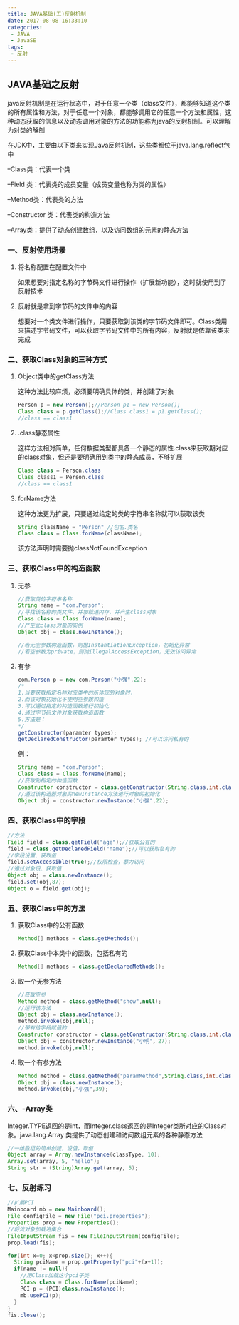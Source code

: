 ```yaml
---
title: JAVA基础(五)反射机制
date: 2017-08-08 16:33:10
categories: 
 - JAVA
 - JavaSE
tags:
 - 反射
---
```


## JAVA基础之反射

java反射机制是在运行状态中，对于任意一个类（class文件），都能够知道这个类的所有属性和方法，对于任意一个对象，都能够调用它的任意一个方法和属性，这种动态获取的信息以及动态调用对象的方法的功能称为java的反射机制。可以理解为对类的解刨

在JDK中，主要由以下类来实现Java反射机制，这些类都位于java.lang.reflect包中

–Class类：代表一个类

–Field 类：代表类的成员变量（成员变量也称为类的属性）

–Method类：代表类的方法

–Constructor 类：代表类的构造方法

–Array类：提供了动态创建数组，以及访问数组的元素的静态方法

<!-- more -->

### 一、反射使用场景

1. 将名称配置在配置文件中

   如果想要对指定名称的字节码文件进行操作（扩展新功能），这时就使用到了反射技术

2. 反射就是拿到字节码的文件中的内容

   想要对一个类文件进行操作，只要获取到该类的字节码文件即可。Class类用来描述字节码文件，可以获取字节码文件中的所有内容，反射就是依靠该类来完成

### 二、获取Class对象的三种方式

1. Object类中的getClass方法

   这种方法比较麻烦，必须要明确具体的类，并创建了对象

   ~~~java
   Person p = new Person();//Person p1 = new Person();
   Class class = p.getClass();//Class class1 = p1.getClass();
   //class == class1
   ~~~

2. .class静态属性

   这样方法相对简单，任何数据类型都具备一个静态的属性.class来获取期对应的class对象，但还是要明确用到类中的静态成员，不够扩展

   ~~~java
   Class class = Person.class
   Class class1 = Person.class
   //class == class1
   ~~~

3. forName方法

   这种方法更为扩展，只要通过给定的类的字符串名称就可以获取该类

   ~~~java
   String className = "Person" //包名.类名
   Class class = Class.forName(className);
   ~~~

   该方法声明时需要抛classNotFoundException

### 三、获取Class中的构造函数

1. 无参

   ~~~java
   //获取类的字符串名称
   String name = "com.Person";
   //寻找该名称的类文件，并加载进内存，并产生class对象
   Class class = Class.forName(name);
   //产生此class对象的实例
   Object obj = class.newInstance();

   //若无空参数构造函数，则抛InstantiationException，初始化异常
   //若空参数为private，则抛IllegalAccessException，无效访问异常
   ~~~

2. 有参

   ~~~java
   com.Person p = new com.Person("小强",22);
   /*
   1.当要获取指定名称对应类中的所体现的对象时，
   2.而该对象初始化不使用空参数构造
   3.可以通过指定的构造函数进行初始化
   4.通过字节码文件对象获取构造函数
   5.方法是：
   */
   getConstructor(paramter types);
   getDeclaredConstructor(paramter types); //可以访问私有的
   ~~~

   例：

   ~~~java
   String name = "com.Person";
   Class class = Class.forName(name);
   //获取到指定的构造函数
   Constructor constructor = class.getConstructor(String.class,int.class);
   //通过该构造器对象的newInstance方法进行对象的初始化
   Object obj = constructor.newInstance("小强",22);
   ~~~

### 四、获取Class中的字段

~~~java
//方法
Field field = class.getField("age");//获取公有的
field = class.getDeclaredField("name");//可以获取私有的
//字段设置、获取值
field.setAccessible(true);//权限检查，暴力访问
//通过对象设、获取值
Object obj = class.newInstance();
field.set(obj,87);
Object o = field.get(obj);
~~~

### 五、获取Class中的方法

1. 获取Class中的公有函数

   ~~~java
   Method[] methods = class.getMethods();
   ~~~

2. 获取Class中本类中的函数，包括私有的

   ~~~java
   Method[] methods = class.getDeclaredMethods();
   ~~~

3. 取一个无参方法

   ~~~java
   //获取空参
   Method method = class.getMethod("show",null);
   //运行该方法
   Object obj = class.newInstance();
   method.invoke(obj,null);
   //带有给字段赋值的
   Constructor constructor = class.getConstructor(String.class,int.class);
   Object obj = constructor.newInstance("小明"，27);
   method.invoke(obj,null);
   ~~~

4. 取一个有参方法

   ~~~java
   Method method = class.getMethod("paramMethod",String.class,int.class);
   Object obj = class.newInstance();
   method.invoke(obj,"小强",39);
   ~~~

### 六、-Array类 

Integer.TYPE返回的是int，而Integer.class返回的是Integer类所对应的Class对象。java.lang.Array 类提供了动态创建和访问数组元素的各种静态方法

~~~java
//一维数组的简单创建，设值，取值
Object array = Array.newInstance(classType, 10);
Array.set(array, 5, "hello");
String str = (String)Array.get(array, 5);
~~~



### 七、反射练习

~~~java
//扩展PCI
Mainboard mb = new Mainboard();
File configFile = new File("pci.properties");
Properties prop = new Properties();
//将流对象加载进集合
FileInputStream fis = new FileInputStream(configFile);
prop.load(fis);

for(int x=0; x<prop.size(); x++){
  String pciName = prop.getProperty("pci"+(x+1));
  if(name != null){
    //用Class加载这个pci子类
    Class class = Class.forName(pciName);
    PCI p = (PCI)class.newInstance();
    mb.usePCI(p);
  }
}
fis.close();
~~~







